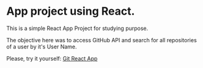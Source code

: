 # App project using React.

This is a simple React App Project for studying purpose. 

The objective here was to access GitHub API and search for all repositories of a user by it's User Name. 

Please, try it yourself: [Git React App](https://felixmarcelo.github.io/React-App-Project/)
